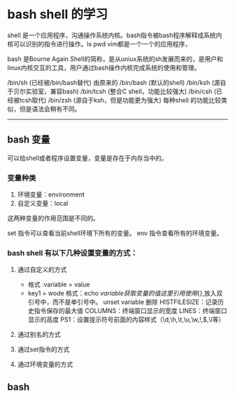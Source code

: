 # bash shell 的学习
shell 是一个应用程序，沟通操作系统内核。bash指令被bash程序解释成系统内核可以识别的指令进行操作。ls pwd vim都是一个一个的应用程序， 

bash 是Bourne Again Shell的简称，是从uniux系统的sh发展而来的，是用户和linux内核交互的工具，用户通过bash操作内核完成系统的使用和管理。

/bin/sh  (已经被/bin/bash替代) 由原来的
/bin/bash  (默认的shell)
/bin/ksh  (源自于贝尔实验室，兼容bash)
/bin/tcsh  (整合C shell，功能比较强大)
/bin/csh  (已经被tcsh取代)
/bin/zsh  (源自于ksh，但是功能更为强大)
每种shell 的功能比较类似，但是语法会稍有不同。
***
## bash 变量
可以给shell或者程序设置变量，变量是存在于内存当中的。
### 变量种类
1. 环境变量：environment
1. 自定义变量：local

这两种变量的作用范围是不同的。

set 指令可以查看当前shell环境下所有的变量。
env 指令查看所有的环境变量。


### bash shell 有以下几种设置变量的方式：
1. 通过自定义的方式
    - 格式 :variable = value
    - key1 = wode
    格式：echo $variable  获取变量的值
    这里引用使用${},放入双引号中，而不是单引号中。
    unset variable  删除
    HISTFILESIZE：记录历史指令保存的最大值
    COLUMNS：终端窗口显示的宽度
    LINES：终端窗口显示的高度
    PS1：设置提示符号前面的内容样式（\d,\h,\t,\u,\w,\!,\$,\l等）
    
1. 通过别名的方式
1. 通过set指令的方式
1. 通过环境变量的方式

## bash 
